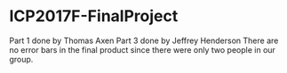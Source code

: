 # ICP2017F-FinalProject
Part 1 done by Thomas Axen
Part 3 done by Jeffrey Henderson
There are no error bars in the final product since there were only two people in our group.
